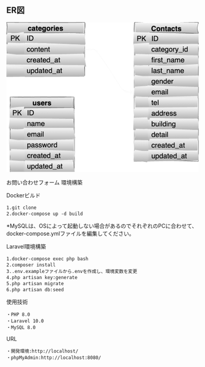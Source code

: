## ER図
![ER図](ER.drawio.png)

お問い合わせフォーム
環境構築

Dockerビルド

    1.git clone 
    2.docker-compose up -d build

*MySQLは、OSによって起動しない場合があるのでそれぞれのPCに合わせて、docker-compose.ymlファイルを編集してください。

Laravel環境構築

    1.docker-compose exec php bash
    2.composer install
    3..env.exampleファイルから.envを作成し、環境変数を変更
    4.php artisan key:generate
    5.php artisan migrate
    6.php artisan db:seed

使用技術

    ・PHP 8.0
    ・Laravel 10.0
    ・MySQL 8.0

URL

    ・開発環境:http://localhost/
    ・phpMyAdmin:http://localhost:8080/